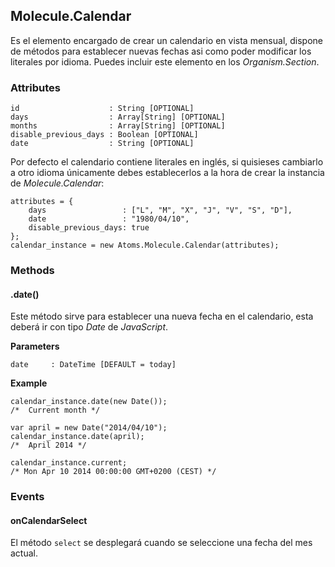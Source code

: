 ## Molecule.Calendar
Es el elemento encargado de crear un calendario en vista mensual, dispone de métodos para establecer nuevas fechas asi como poder modificar los literales por idioma. Puedes incluir este elemento en los *Organism.Section*.

### Attributes
```
id                    : String [OPTIONAL]
days                  : Array[String] [OPTIONAL]
months                : Array[String] [OPTIONAL]
disable_previous_days : Boolean [OPTIONAL]
date                  : String [OPTIONAL]
```

Por defecto el calendario contiene literales en inglés, si quisieses cambiarlo a otro idioma únicamente debes establecerlos a la hora de crear la instancia de *Molecule.Calendar*:

```
attributes = {
    days                 : ["L", "M", "X", "J", "V", "S", "D"],
    date                 : "1980/04/10",
    disable_previous_days: true
};
calendar_instance = new Atoms.Molecule.Calendar(attributes);
```

### Methods
#### .date()
Este método sirve para establecer una nueva fecha en el calendario, esta deberá ir con tipo *Date* de *JavaScript*.

**Parameters**

```
date     : DateTime [DEFAULT = today]
```

**Example**

```
calendar_instance.date(new Date());
/*  Current month */

var april = new Date("2014/04/10");
calendar_instance.date(april);
/*  April 2014 */

calendar_instance.current;
/* Mon Apr 10 2014 00:00:00 GMT+0200 (CEST) */
```

### Events

#### onCalendarSelect
El método `select` se desplegará cuando se seleccione una fecha del mes actual.
